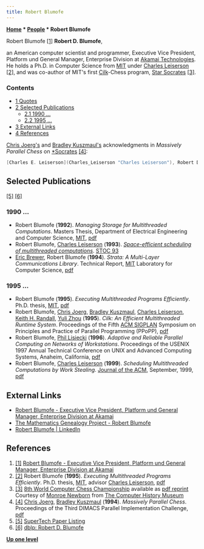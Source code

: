 ```yaml
---
title: Robert Blumofe
---
```

**[Home](Home "Home") \* [People](People "People") \* Robert Blumofe**



 [](https://www.akamai.com/de/de/about/leadership/executive-team/management-robert-blumofe.jsp) Robert Blumofe <a id="cite-note-1" href="#cite-ref-1">[1]</a> 
**Robert D. Blumofe**,  

an American computer scientist and programmer, Executive Vice President, Platform und General Manager, Enterprise Division at [Akamai Technologies](https://en.wikipedia.org/wiki/Akamai_Technologies). 
He holds a Ph.D. in Computer Science from [MIT](Massachusetts_Institute_of_Technology "Massachusetts Institute of Technology") under [Charles Leiserson](Charles_Leiserson "Charles Leiserson") <a id="cite-note-2" href="#cite-ref-2">[2]</a>, and was co-author of MIT's first [Cilk](Cilk "Cilk")-Chess program, [Star Socrates](Star_Socrates "Star Socrates") <a id="cite-note-3" href="#cite-ref-3">[3]</a>. 



### Contents


* [1 Quotes](#quotes)
* [2 Selected Publications](#selected-publications)
	+ [2.1 1990 ...](#1990-...)
	+ [2.2 1995 ...](#1995-...)
* [3 External Links](#external-links)
* [4 References](#references)






[Chris Joerg's](Chris_Joerg "Chris Joerg") and [Bradley Kuszmaul's](Bradley_Kuszmaul "Bradley Kuszmaul") acknowledgments in *Massively Parallel Chess* on [\*Socrates](Star_Socrates "Star Socrates") <a id="cite-note-4" href="#cite-ref-4">[4]</a>:




```C++
[Charles E. Leiserson](Charles_Leiserson "Charles Leiserson"), Robert D. Blumofe, [Yuli Zhou](Yuli_Zhou "Yuli Zhou"), and [Michael Halbherr](Michael_Halbherr "Michael Halbherr") all contributed to making the chess program work and to developing the underlying parallel technology used in *Socrates. [Don Dailey](Don_Dailey "Don Dailey") and [Larry Kaufman](Larry_Kaufman "Larry Kaufman") of [Heuristic Software](Heuristic_Software "Heuristic Software") provided the serial program, [Socrates](Socrates "Socrates"), on which our parallel program is based, and Don worked many hours to help us get our parallel program working. [Hans Berliner](Hans_Berliner "Hans Berliner") and [Chris McConnell](Chris_McConnell "Chris McConnell") of [CMU](Carnegie_Mellon_University "Carnegie Mellon University") provided the serial version of [Hitech](HiTech "HiTech") that we first used as a testbed to develop our ideas for [parallel game tree search](Parallel_Search "Parallel Search"). 

```

## Selected Publications


<a id="cite-note-5" href="#cite-ref-5">[5]</a> <a id="cite-note-6" href="#cite-ref-6">[6]</a>



### 1990 ...


* Robert Blumofe (**1992**). *Managing Storage for Multithreaded Computations*. Masters Thesis, Department of Electrical Engineering and Computer Science, [MIT](Massachusetts_Institute_of_Technology "Massachusetts Institute of Technology"), [pdf](http://supertech.csail.mit.edu/papers/msthesis.pdf)
* Robert Blumofe, [Charles Leiserson](Charles_Leiserson "Charles Leiserson") (**1993**). *[Space-efficient scheduling of multithreaded computations](https://dl.acm.org/citation.cfm?id=167196)*. [STOC 93](https://dblp.uni-trier.de/db/conf/stoc/stoc1993.html)
* [Eric Brewer](Eric_Brewer "Eric Brewer"), Robert Blumofe (**1994**). *Strata: A Multi-Layer Communications Library*. Technical Report, [MIT](Massachusetts_Institute_of_Technology "Massachusetts Institute of Technology") Laboratory for Computer Science, [pdf](http://supertech.csail.mit.edu/papers/strata.pdf)


### 1995 ...


* Robert Blumofe (**1995**). *Executing Multithreaded Programs Efficiently*. Ph.D. thesis, [MIT](Massachusetts_Institute_of_Technology "Massachusetts Institute of Technology"), [pdf](http://supertech.csail.mit.edu/papers/rdb-phdthesis.pdf)
* Robert Blumofe, [Chris Joerg](Chris_Joerg "Chris Joerg"), [Bradley Kuszmaul](Bradley_Kuszmaul "Bradley Kuszmaul"), [Charles Leiserson](Charles_Leiserson "Charles Leiserson"), [Keith H. Randall](Keith_H._Randall "Keith H. Randall"), [Yuli Zhou](Yuli_Zhou "Yuli Zhou") (**1995**). *Cilk: An Efficient Multithreaded Runtime System*. Proceedings of the Fifth [ACM SIGPLAN](ACM#SIG "ACM") Symposium on Principles and Practice of Parallel Programming (PPoPP), [pdf](http://supertech.csail.mit.edu/papers/PPoPP95.pdf)
* Robert Blumofe, [Phil Lisiecki](Phil_Lisiecki "Phil Lisiecki") (**1996**). *Adaptive and Reliable Parallel Computing on Networks of Workstations*. Proceedings of the USENIX 1997 Annual Technical Conference on UNIX and Advanced Computing Systems, Anaheim, California, [pdf](http://supertech.csail.mit.edu/papers/USENIX97.pdf)
* Robert Blumofe, [Charles Leiserson](Charles_Leiserson "Charles Leiserson") (**1999**). *Scheduling Multithreaded Computations by Work Stealing*. [Journal of the ACM](ACM#Journal "ACM"), September, 1999, [pdf](http://supertech.csail.mit.edu/papers/steal.pdf)


## External Links


* [Robert Blumofe - Executive Vice President, Platform und General Manager, Enterprise Division at Akamai](https://www.akamai.com/de/de/about/leadership/executive-team/management-robert-blumofe.jsp)
* [The Mathematics Genealogy Project - Robert Blumofe](https://genealogy.math.ndsu.nodak.edu/id.php?id=107127)
* [Robert Blumofe | LinkedIn](https://www.linkedin.com/pub/robert-blumofe/0/233/258)


## References


1. <a id="cite-ref-1" href="#cite-note-1">[1]</a> [Robert Blumofe - Executive Vice President, Platform und General Manager, Enterprise Division at Akamai](https://www.akamai.com/de/de/about/leadership/executive-team/management-robert-blumofe.jsp)
2. <a id="cite-ref-2" href="#cite-note-2">[2]</a> Robert Blumofe (**1995**). *Executing Multithreaded Programs Efficiently*. Ph.D. thesis, [MIT](Massachusetts_Institute_of_Technology "Massachusetts Institute of Technology"), advisor [Charles Leiserson](Charles_Leiserson "Charles Leiserson"), [pdf](http://supertech.csail.mit.edu/papers/rdb-phdthesis.pdf)
3. <a id="cite-ref-3" href="#cite-note-3">[3]</a> [8th World Computer Chess Championship](http://www.computerhistory.org/chess/full_record.php?iid=doc-431614f6cd6ed) available as [pdf reprint](http://archive.computerhistory.org/projects/chess/related_materials/text/3-1%20and%203-2%20and%203-3%20and%204-3.1995_WCCC/1995%20WCCC.062303014.sm.pdf) Courtesy of [Monroe Newborn](Monroe_Newborn "Monroe Newborn") from [The Computer History Museum](The_Computer_History_Museum "The Computer History Museum")
4. <a id="cite-ref-4" href="#cite-note-4">[4]</a> [Chris Joerg](Chris_Joerg "Chris Joerg"), [Bradley Kuszmaul](Bradley_Kuszmaul "Bradley Kuszmaul") (**1994**). *Massively Parallel Chess*. Proceedings of the Third DIMACS Parallel Implementation Challenge, [pdf](http://supertech.csail.mit.edu/papers/dimacs94.pdf)
5. <a id="cite-ref-5" href="#cite-note-5">[5]</a> [SuperTech Paper Listing](http://supertech.csail.mit.edu/papers.html)
6. <a id="cite-ref-6" href="#cite-note-6">[6]</a> [dblp: Robert D. Blumofe](https://dblp.uni-trier.de/pers/hd/b/Blumofe:Robert_D=)

**[Up one level](People "People")**







 
